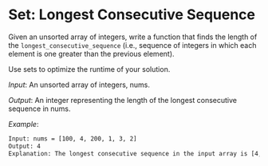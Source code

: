 # Set: Longest Consecutive Sequence

Given an unsorted array of integers, write a function that finds the length of the  `longest_consecutive_sequence` (i.e., sequence of integers in which each element is one greater than the previous element).

Use sets to optimize the runtime of your solution.

*Input*: An unsorted array of integers, nums.

*Output*: An integer representing the length of the longest consecutive sequence in nums.

*Example*:

```BASH
Input: nums = [100, 4, 200, 1, 3, 2]
Output: 4
Explanation: The longest consecutive sequence in the input array is [4, 3, 2, 1], and its length is 4.
```

